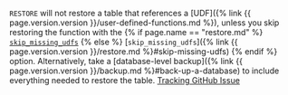 `RESTORE` will not restore a table that references a [UDF]({% link {{ page.version.version }}/user-defined-functions.md %}), unless you skip restoring the function with the {% if page.name == "restore.md" %} [`skip_missing_udfs`](#skip-missing-udfs) {% else %} [`skip_missing_udfs`]({% link {{ page.version.version }}/restore.md %}#skip-missing-udfs) {% endif %} option. Alternatively, take a [database-level backup]({% link {{ page.version.version }}/backup.md %}#back-up-a-database) to include everything needed to restore the table. [Tracking GitHub Issue](https://github.com/cockroachdb/cockroach/issues/118195)